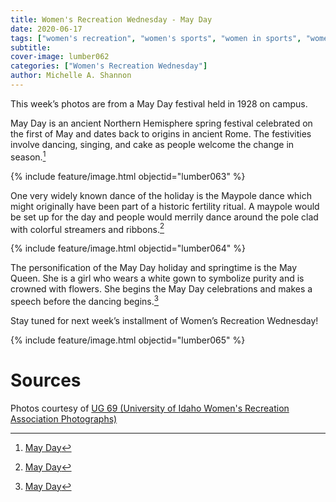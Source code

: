 ```yaml
---
title: Women's Recreation Wednesday - May Day
date: 2020-06-17
tags: ["women's recreation", "women's sports", "women in sports", "women", "women athletes"]
subtitle: 
cover-image: lumber062
categories: ["Women's Recreation Wednesday"]
author: Michelle A. Shannon
---
```


This week’s photos are from a May Day festival held in
1928 on campus.

May Day is an ancient Northern Hemisphere spring festival
celebrated on the first of May and dates back to origins in ancient Rome. The
festivities involve dancing, singing, and cake as people welcome the change in
season.[^1]

{% include feature/image.html objectid="lumber063" %}

One very widely known dance of the holiday is the Maypole dance which might
originally have been part of a historic fertility ritual. A maypole would be
set up for the day and people would merrily dance around the pole clad with
colorful streamers and ribbons.[^1]

{% include feature/image.html objectid="lumber064" %}

The personification of the May Day holiday and springtime is
the May Queen. She is a girl who wears a white gown to symbolize purity and is
crowned with flowers. She begins the May Day celebrations and makes a speech
before the dancing begins.[^1]

Stay tuned for next week’s installment of Women’s
Recreation Wednesday!

{% include feature/image.html objectid="lumber065" %}

# Sources

Photos courtesy of [UG 69 (University of Idaho Women's Recreation Association Photographs)](http://archiveswest.orbiscascade.org/ark:/80444/xv152953/op=fstyle.aspx?t=k&amp;q=)

[^1]: [May Day](https://www.history.com/topics/holidays/history-of-may-day)

